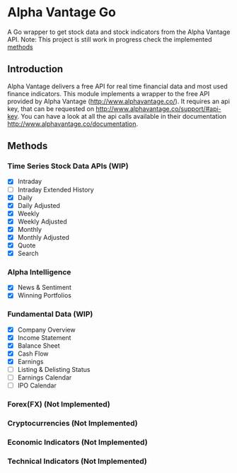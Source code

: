 # Alpha Vantage Go

A Go wrapper to get stock data and stock indicators from the Alpha Vantage API.
Note: This project is still work in progress check the implemented [methods](#methods)

## Introduction

Alpha Vantage delivers a free API for real time financial data and most used finance indicators. This module implements a wrapper to the free API provided by Alpha
Vantage (http://www.alphavantage.co/). It requires an api key, that can be requested on http://www.alphavantage.co/support/#api-key. You can have a look at all the api 
calls available in their documentation http://www.alphavantage.co/documentation.

## Methods
### Time Series Stock Data APIs (WIP)
- [x] Intraday
- [ ] Intraday Extended History
- [x] Daily
- [x] Daily Adjusted
- [x] Weekly
- [x] Weekly Adjusted
- [x] Monthly
- [x] Monthly Adjusted
- [x] Quote
- [x] Search

### Alpha Intelligence 
- [x] News & Sentiment 
- [x] Winning Portfolios

### Fundamental Data (WIP)
- [x] Company Overview
- [x] Income Statement
- [x] Balance Sheet
- [x] Cash Flow
- [x] Earnings
- [ ] Listing & Delisting Status
- [ ] Earnings Calendar
- [ ] IPO Calendar

### Forex(FX) (Not Implemented)

### Cryptocurrencies (Not Implemented)

### Economic Indicators (Not Implemented)

### Technical Indicators (Not Implemented)
